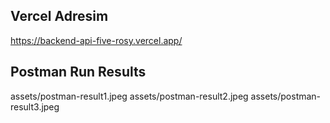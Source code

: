 ## Vercel Adresim
https://backend-api-five-rosy.vercel.app/

## Postman Run Results
assets/postman-result1.jpeg
assets/postman-result2.jpeg
assets/postman-result3.jpeg